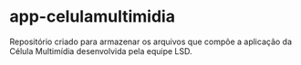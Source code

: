 # app-celulamultimidia
 Repositório criado para armazenar os arquivos que compõe a aplicação da Célula Multimídia desenvolvida pela equipe LSD.
